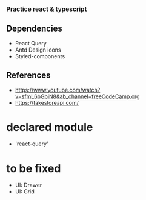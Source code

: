 ### Practice react &  typescript

## Dependencies
- React Query
- Antd Design icons
- Styled-components 

## References
- https://www.youtube.com/watch?v=sfmL6bGbiN8&ab_channel=freeCodeCamp.org
- https://fakestoreapi.com/

# declared module
- 'react-query'

# to be fixed
- UI: Drawer
- UI: Grid
